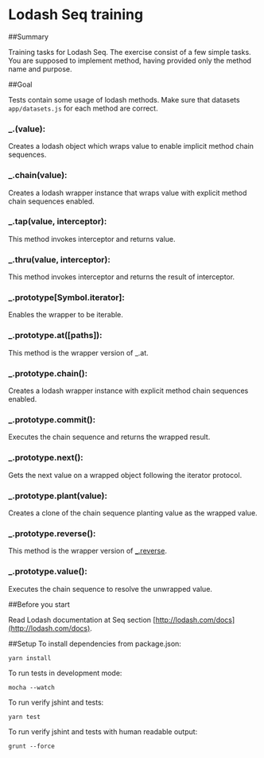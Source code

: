 # Lodash Seq training

##Summary

Training tasks for Lodash Seq. The exercise consist of a few simple tasks.
You are supposed to implement method, having provided only the method name and purpose.

##Goal

Tests contain some usage of lodash methods.
Make sure that datasets `app/datasets.js` for each method are correct.

### _.(value):

Creates a lodash object which wraps value to enable implicit method chain sequences.

### _.chain(value):

Creates a lodash wrapper instance that wraps value with explicit method chain sequences enabled.

### _.tap(value, interceptor):
 
This method invokes interceptor and returns value.

### _.thru(value, interceptor):

This method invokes interceptor and returns the result of interceptor.

### _.prototype[Symbol.iterator]:

Enables the wrapper to be iterable.

### _.prototype.at([paths]):

This method is the wrapper version of _.at.

### _.prototype.chain():

Creates a lodash wrapper instance with explicit method chain sequences enabled.

### _.prototype.commit():

Executes the chain sequence and returns the wrapped result.

### _.prototype.next():

Gets the next value on a wrapped object following the iterator protocol.

### _.prototype.plant(value):

Creates a clone of the chain sequence planting value as the wrapped value.

### _.prototype.reverse():

This method is the wrapper version of [_.reverse](https://lodash.com/docs#reverse). 

### _.prototype.value():

Executes the chain sequence to resolve the unwrapped value.

##Before you start

Read Lodash documentation at Seq section [http://lodash.com/docs](http://lodash.com/docs).

##Setup
To install dependencies from package.json:

    yarn install

To run tests in development mode:

    mocha --watch

To run verify jshint and tests:

    yarn test

To run verify jshint and tests with human readable output:

    grunt --force
